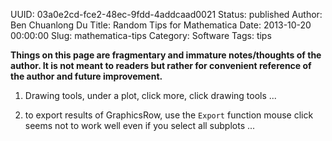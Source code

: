 UUID: 03a0e2cd-fce2-48ec-9fdd-4addcaad0021
Status: published
Author: Ben Chuanlong Du
Title: Random Tips for Mathematica
Date: 2013-10-20 00:00:00
Slug: mathematica-tips
Category: Software
Tags: tips

**Things on this page are fragmentary and immature notes/thoughts of the author. It is not meant to readers but rather for convenient reference of the author and future improvement.**
 
1. Drawing tools, 
under a plot, click more, click drawing tools ...

2. to export results of GraphicsRow, use the `Export` function
mouse click seems not to work well even if you select all subplots ...
